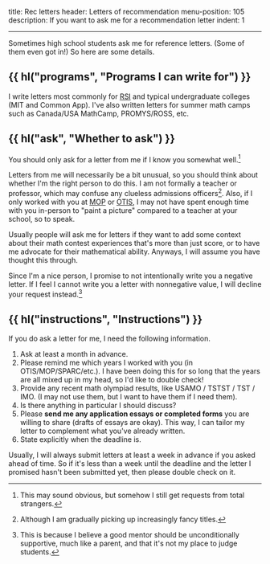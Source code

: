 title: Rec letters
header: Letters of recommendation
menu-position: 105
description: If you want to ask me for a recommendation letter
indent: 1

---

Sometimes high school students ask me for reference letters.
(Some of them even got in!)
So here are some details.

## {{ hl("programs", "Programs I can write for") }}

I write letters most commonly for
[RSI](https://www.cee.org/research-science-institute)
and typical undergraduate colleges (MIT and Common App).
I've also written letters for summer math camps
such as Canada/USA MathCamp, PROMYS/ROSS, etc.

## {{ hl("ask", "Whether to ask") }}

You should only ask for a letter from me if I know you somewhat well.[^obvious]

[^obvious]: This may sound obvious,
	but somehow I still get requests from total strangers.

Letters from me will necessarily be a bit unusual,
so you should think about whether I'm the right person to do this.
I am not formally a teacher or professor,
which may confuse any clueless admissions officers[^fancy].
Also, if I only worked with you at
[MOP](https://en.wikipedia.org/wiki/Mathematical_Olympiad_Program)
or [OTIS](otis.html), I may not have spent enough time
with you in-person to "paint a picture"
compared to a teacher at your school, so to speak.

[^fancy]: Although I am gradually picking up increasingly fancy titles.

Usually people will ask me for letters if they want to add
some context about their math contest experiences
that's more than just score,
or to have me advocate for their mathematical ability.
Anyways, I will assume you have thought this through.

Since I'm a nice person,
I promise to not intentionally write you a negative letter.
If I feel I cannot write you a letter with nonnegative value,
I will decline your request instead.[^support]

[^support]: This is because I believe a good mentor should be
	unconditionally supportive, much like a parent,
	and that it's not my place to judge students.

## {{ hl("instructions", "Instructions") }}

If you do ask a letter for me, I need the following information.

1. Ask at least a month in advance.
2. Please remind me which years I worked with you (in OTIS/MOP/SPARC/etc.).
  I have been doing this for so long that the years are all mixed
  up in my head, so I'd like to double check!
3. Provide any recent math olympiad results,
  like USAMO / TSTST / TST / IMO.
  (I may not use them, but I want to have them if I need them).
4. Is there anything in particular I should discuss?
5. Please **send me any application essays or completed forms**
  you are willing to share (drafts of essays are okay).
  This way, I can tailor my letter to complement
  what you've already written.
6. State explicitly when the deadline is.

Usually, I will always submit letters
at least a week in advance if you asked ahead of time.
So if it's less than a week until the deadline and the letter I promised
hasn't been submitted yet, then please double check on it.

